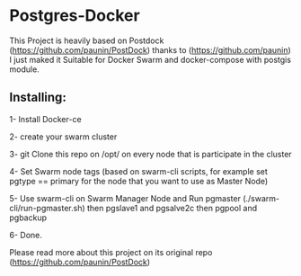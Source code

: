 # Postgres-Docker
This Project is heavily based on Postdock (https://github.com/paunin/PostDock) thanks to (https://github.com/paunin)
I just maked it Suitable for Docker Swarm and docker-compose with postgis module.


## Installing:

1- Install Docker-ce

2- create your swarm cluster

3- git Clone this repo on /opt/   on every node that is participate in the cluster

4- Set Swarm node tags (based on swarm-cli scripts, for example set pgtype == primary for the node that you want to use as Master Node)

5- Use swarm-cli on Swarm Manager Node and Run pgmaster (./swarm-cli/run-pgmaster.sh) then pgslave1 and pgsalve2c then pgpool and pgbackup

6- Done.

Please read more about this project on its original repo  (https://github.com/paunin/PostDock)



